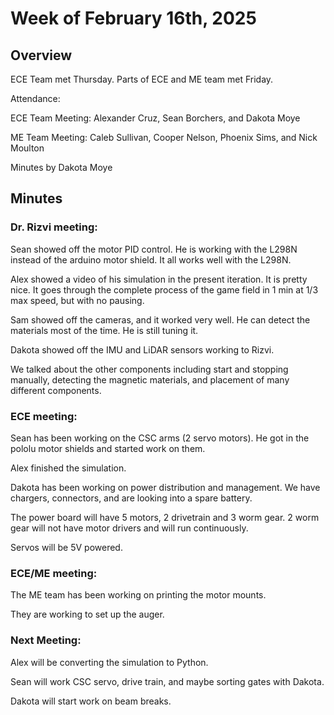 # Week of February 16th, 2025 

## Overview 

ECE Team met Thursday. Parts of ECE and ME team met Friday. 

 

Attendance:  

ECE Team Meeting: Alexander Cruz, Sean Borchers, and Dakota Moye 

ME Team Meeting: Caleb Sullivan, Cooper Nelson, Phoenix Sims, and Nick Moulton 

 

Minutes by Dakota Moye 

## Minutes 

### Dr. Rizvi meeting: 

Sean showed off the motor PID control. He is working with the L298N instead of the arduino motor shield. It all works well with the L298N. 

Alex showed a video of his simulation in the present iteration. It is pretty nice. It goes through the complete process of the game field in 1 min at 1/3 max speed, but with no pausing. 

Sam showed off the cameras, and it worked very well. He can detect the materials most of the time. He is still tuning it. 

Dakota showed off the IMU and LiDAR sensors working to Rizvi. 

We talked about the other components including start and stopping manually, detecting the magnetic materials, and placement of many different components. 

 

### ECE meeting: 

Sean has been working on the CSC arms (2 servo motors). He got in the pololu motor shields and started work on them. 

Alex finished the simulation. 

Dakota has been working on power distribution and management. We have chargers, connectors, and are looking into a spare battery. 

The power board will have 5 motors, 2 drivetrain and 3 worm gear. 2 worm gear will not have motor drivers and will run continuously. 

Servos will be 5V powered. 

 

### ECE/ME meeting: 

The ME team has been working on printing the motor mounts. 

They are working to set up the auger. 

 

### Next Meeting: 

Alex will be converting the simulation to Python. 

Sean will work CSC servo, drive train, and maybe sorting gates with Dakota. 

Dakota will start work on beam breaks. 
